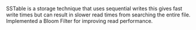 SSTable is a storage technique that uses sequential writes this gives fast write times but can result in slower read times from searching the entire file. Implemented a Bloom Filter for improving read performance.
